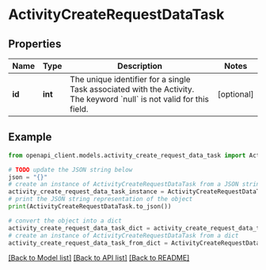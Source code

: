 # ActivityCreateRequestDataTask


## Properties

Name | Type | Description | Notes
------------ | ------------- | ------------- | -------------
**id** | **int** | The unique identifier for a single Task associated with the Activity. The keyword &#x60;null&#x60; is not valid for this field. | [optional] 

## Example

```python
from openapi_client.models.activity_create_request_data_task import ActivityCreateRequestDataTask

# TODO update the JSON string below
json = "{}"
# create an instance of ActivityCreateRequestDataTask from a JSON string
activity_create_request_data_task_instance = ActivityCreateRequestDataTask.from_json(json)
# print the JSON string representation of the object
print(ActivityCreateRequestDataTask.to_json())

# convert the object into a dict
activity_create_request_data_task_dict = activity_create_request_data_task_instance.to_dict()
# create an instance of ActivityCreateRequestDataTask from a dict
activity_create_request_data_task_from_dict = ActivityCreateRequestDataTask.from_dict(activity_create_request_data_task_dict)
```
[[Back to Model list]](../README.md#documentation-for-models) [[Back to API list]](../README.md#documentation-for-api-endpoints) [[Back to README]](../README.md)


